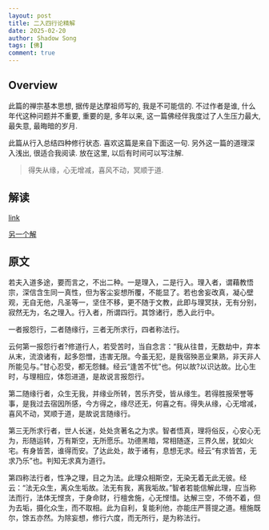 ```yaml
---
layout: post
title: 二入四行论精解
date: 2025-02-20
author: Shadow Song
tags: [佛]
comment: true
---
```


## Overview

此篇的禅宗基本思想, 据传是达摩祖师写的, 我是不可能信的. 不过作者是谁, 什么年代这种问题并不重要, 重要的是, 多年以来, 这一篇佛经伴我度过了人生压力最大, 最失意, 最晦暗的岁月. 

此篇从行入总结四种修行状态. 喜欢这篇是来自下面这一句. 另外这一篇的道理深入浅出, 很适合我阅读. 放在这里, 以后有时间可以写注解. 


> 得失从缘，心无增减，喜风不动，冥顺于道. 


## 解读

[link](https://www.cfolu.com/xiuxueyd/011errusx.html)

[另一个解](https://www.lingyinsi.com/detail_15976.html)


## 原文

若夫入道多途，要而言之，不出二种。一是理入，二是行入。理入者，谓藉教悟宗，深信含生同一真性，但为客尘妄想所覆，不能显了。若也舍妄改真，凝心壁观，无自无他，凡圣等一，坚住不移，更不随于文教，此即与理冥扶，无有分别，寂然无为，名之理入。行入者，所谓四行。其馀诸行，悉入此行中。

一者报怨行，二者随缘行，三者无所求行，四者称法行。

云何第一报怨行者?修道行人，若受苦时，当自念言：“我从往昔，无数劫中，弃本从末，流浪诸有，起多怨憎，违害无限。今虽无犯，是我宿殃恶业果熟，非天非人所能见与。”甘心忍受，都无怨雠。经云“逢苦不忧”也。何以故?以识达故。比心生时，与理相应，体怨进道，是故说言报怨行。

第二随缘行者，众生无我，并缘业所转，苦乐齐受，皆从缘生。若得胜报荣誉等事，是我过去宿因所感，今方得之，缘尽还无，何喜之有。得失从缘，心无增减，喜风不动，冥顺于道，是故说言随缘行。

第三无所求行者，世人长迷，处处贪著名之为求。智者悟真，理将俗反，心安心无为，形随运转，万有斯空，无所愿乐。功德黑暗，常相随逐，三界久居，犹如火宅。有身皆苦，谁得而安。了达此处，故于诸有，息想无求。经云“有求皆苦，无求乃乐”也。判知无求真为道行。

第四称法行者，性净之理，目之为法。此理众相斯空，无染无着无此无彼。经云：“法无众生，离众生垢故。法无有我，离我垢故。”智者若能信解此理，应当称法而行，法体无悭贪，于身命财，行檀舍施，心无悭惜。达解三空，不倚不着，但为去垢，摄化众生，而不取相。此为自利，复能利他，亦能庄严菩提之道。檀施既尔，馀五亦然。为除妄想，修行六度，而无所行，是为称法行。